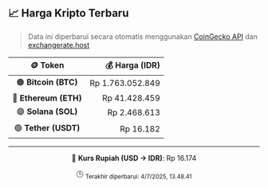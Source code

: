 

<!-- HARGA_KRIPTO -->
## 📈 Harga Kripto Terbaru

> Data ini diperbarui secara otomatis menggunakan [CoinGecko API](https://www.coingecko.com/) dan [exchangerate.host](https://exchangerate.host/)

<div align="center">

| 🪙 Token | 💰 Harga (IDR) |
|:------:|---------------:|
| 🟠 **Bitcoin (BTC)**   | Rp 1.763.052.849 |
| 🔵 **Ethereum (ETH)**  | Rp 41.428.459 |
| 🟣 **Solana (SOL)**    | Rp 2.468.613 |
| 🟢 **Tether (USDT)**   | Rp 16.182 |

---

💱 **Kurs Rupiah (USD → IDR)**: Rp 16.174

🕒 <sub>Terakhir diperbarui: 4/7/2025, 13.48.41</sub>

</div>
<!-- /HARGA_KRIPTO -->